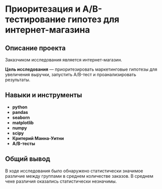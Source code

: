 # Приоритезация и A/B-тестирование гипотез для интернет-магазина

## Описание проекта

Заказчиком исследования является интернет-магазин.

**Цель исследования** — приоритезировать маркетинговые гипотезы для увеличения выручки, запустить A/B-тест и проанализировать результаты.



## Навыки и инструменты

- **python**
- **pandas**
- **seaborn**
- **matplotlib**
- **numpy**
- **scipy**
- **Критерий Манна-Уитни**
- **A/B-тесты**

## 

## Общий вывод

В ходе исследования было обнаружено статистически значимое различие между группами в среднем количестве заказов. В среднем чеке различия оказались статистически незначимы.
